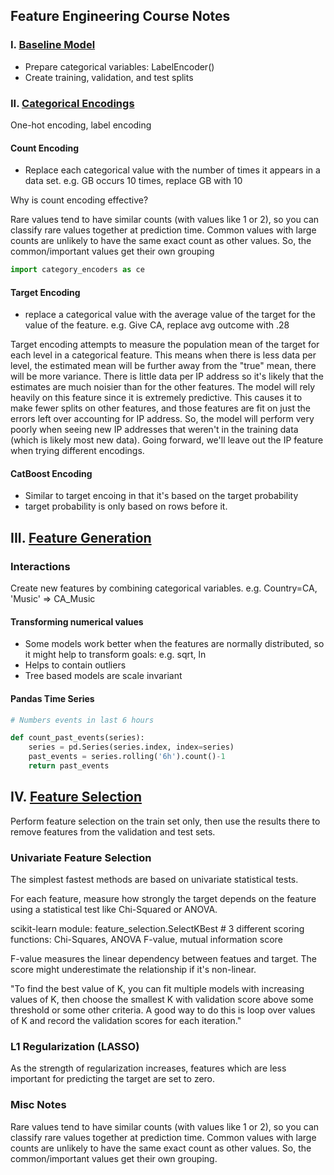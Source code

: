 ## Feature Engineering Course Notes


### I. [Baseline Model](https://www.kaggle.com/matleonard/baseline-model)

- Prepare categorical variables: LabelEncoder()
- Create training, validation, and test splits

### II. [Categorical Encodings](https://www.kaggle.com/matleonard/categorical-encodings)

One-hot encoding, label encoding

#### Count Encoding

- Replace each categorical value with the number of times it appears in a data set. e.g. GB occurs 10 times, replace GB with 10

Why is count encoding effective?

Rare values tend to have similar counts (with values like 1 or 2), so you can classify rare values together at prediction time. Common values with large counts are unlikely to have the same exact count as other values. So, the common/important values get their own grouping

```python
import category_encoders as ce
````

#### Target Encoding

- replace a categorical value with the average value of the target for the value of the feature. e.g. Give CA, replace avg outcome with .28

Target encoding attempts to measure the population mean of the target for each level in a categorical feature. This means when there is less data per level, the estimated mean will be further away from the "true" mean, there will be more variance. There is little data per IP address so it's likely that the estimates are much noisier than for the other features. The model will rely heavily on this feature since it is extremely predictive. This causes it to make fewer splits on other features, and those features are fit on just the errors left over accounting for IP address. So, the model will perform very poorly when seeing new IP addresses that weren't in the training data (which is likely most new data). Going forward, we'll leave out the IP feature when trying different encodings.



#### CatBoost Encoding

- Similar to target encoing in that it's based  on the target probability
- target probability is only based on rows before it.

## III. [Feature Generation](https://www.kaggle.com/matleonard/feature-generation)

### Interactions

Create new features by combining categorical variables. e.g. Country=CA, 'Music' => CA_Music

#### Transforming numerical values

- Some models work better when the features are normally distributed, so it might help to transform goals: e.g. sqrt, ln
- Helps to contain outliers
- Tree based models are scale invariant

#### Pandas Time Series

```python
# Numbers events in last 6 hours

def count_past_events(series):
    series = pd.Series(series.index, index=series)
    past_events = series.rolling('6h').count()-1
    return past_events
```

## IV. [Feature Selection](https://www.kaggle.com/matleonard/feature-selection)

Perform feature selection on the train set only, then use the results there to remove features from the validation and test sets.

### Univariate Feature Selection

The simplest fastest methods are based on univariate statistical tests.

For each feature, measure how strongly the target depends on the feature using a statistical test like Chi-Squared or ANOVA.

scikit-learn module: feature_selection.SelectKBest # 3 different scoring functions: Chi-Squares, ANOVA F-value, mutual information score

F-value measures the linear dependency between featues and target. The score might underestimate the relationship if it's non-linear.

"To find the best value of K, you can fit multiple models with increasing values of K, then choose the smallest K with validation score above some threshold or some other criteria. A good way to do this is loop over values of K and record the validation scores for each iteration."

### L1 Regularization (LASSO)

As the strength of regularization increases, features which are less important for predicting the target are set to zero.
### Misc Notes

Rare values tend to have similar counts (with values like 1 or 2), so you can classify rare values together at prediction time. Common values with large counts are unlikely to have the same exact count as other values. So, the common/important values get their own grouping.
